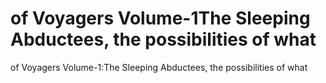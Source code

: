# of Voyagers Volume-1The Sleeping Abductees, the possibilities of what

of Voyagers Volume-1:The Sleeping Abductees, the possibilities of what